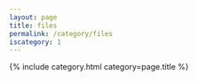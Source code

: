 ```yaml
---
layout: page
title: files
permalink: /category/files
iscategory: 1
---
```


{% include category.html category=page.title %}
